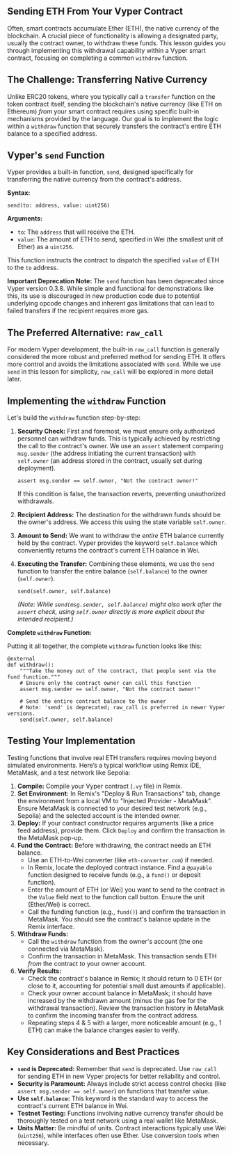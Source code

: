 ## Sending ETH From Your Vyper Contract

Often, smart contracts accumulate Ether (ETH), the native currency of the blockchain. A crucial piece of functionality is allowing a designated party, usually the contract owner, to withdraw these funds. This lesson guides you through implementing this withdrawal capability within a Vyper smart contract, focusing on completing a common `withdraw` function.

## The Challenge: Transferring Native Currency

Unlike ERC20 tokens, where you typically call a `transfer` function on the token contract itself, sending the blockchain's native currency (like ETH on Ethereum) *from* your smart contract requires using specific built-in mechanisms provided by the language. Our goal is to implement the logic within a `withdraw` function that securely transfers the contract's entire ETH balance to a specified address.

## Vyper's `send` Function

Vyper provides a built-in function, `send`, designed specifically for transferring the native currency from the contract's address.

**Syntax:**
```vyper
send(to: address, value: uint256)
```

**Arguments:**

*   `to`: The `address` that will receive the ETH.
*   `value`: The amount of ETH to send, specified in Wei (the smallest unit of Ether) as a `uint256`.

This function instructs the contract to dispatch the specified `value` of ETH to the `to` address.

**Important Deprecation Note:** The `send` function has been deprecated since Vyper version 0.3.8. While simple and functional for demonstrations like this, its use is discouraged in new production code due to potential underlying opcode changes and inherent gas limitations that can lead to failed transfers if the recipient requires more gas.

## The Preferred Alternative: `raw_call`

For modern Vyper development, the built-in `raw_call` function is generally considered the more robust and preferred method for sending ETH. It offers more control and avoids the limitations associated with `send`. While we use `send` in this lesson for simplicity, `raw_call` will be explored in more detail later.

## Implementing the `withdraw` Function

Let's build the `withdraw` function step-by-step:

1.  **Security Check:** First and foremost, we must ensure only authorized personnel can withdraw funds. This is typically achieved by restricting the call to the contract's owner. We use an `assert` statement comparing `msg.sender` (the address initiating the current transaction) with `self.owner` (an address stored in the contract, usually set during deployment).
    ```vyper
    assert msg.sender == self.owner, "Not the contract owner!"
    ```
    If this condition is false, the transaction reverts, preventing unauthorized withdrawals.

2.  **Recipient Address:** The destination for the withdrawn funds should be the owner's address. We access this using the state variable `self.owner`.

3.  **Amount to Send:** We want to withdraw the *entire* ETH balance currently held by the contract. Vyper provides the keyword `self.balance` which conveniently returns the contract's current ETH balance in Wei.

4.  **Executing the Transfer:** Combining these elements, we use the `send` function to transfer the entire balance (`self.balance`) to the owner (`self.owner`).
    ```vyper
    send(self.owner, self.balance)
    ```
    *(Note: While `send(msg.sender, self.balance)` might also work *after* the `assert` check, using `self.owner` directly is more explicit about the intended recipient.)*

**Complete `withdraw` Function:**

Putting it all together, the complete `withdraw` function looks like this:

```vyper
@external
def withdraw():
    """Take the money out of the contract, that people sent via the fund function."""
    # Ensure only the contract owner can call this function
    assert msg.sender == self.owner, "Not the contract owner!"

    # Send the entire contract balance to the owner
    # Note: 'send' is deprecated; raw_call is preferred in newer Vyper versions.
    send(self.owner, self.balance)
```

## Testing Your Implementation

Testing functions that involve real ETH transfers requires moving beyond simulated environments. Here’s a typical workflow using Remix IDE, MetaMask, and a test network like Sepolia:

1.  **Compile:** Compile your Vyper contract (`.vy` file) in Remix.
2.  **Set Environment:** In Remix's "Deploy & Run Transactions" tab, change the environment from a local VM to "Injected Provider - MetaMask". Ensure MetaMask is connected to your desired test network (e.g., Sepolia) and the selected account is the intended owner.
3.  **Deploy:** If your contract constructor requires arguments (like a price feed address), provide them. Click `Deploy` and confirm the transaction in the MetaMask pop-up.
4.  **Fund the Contract:** Before withdrawing, the contract needs an ETH balance.
    *   Use an ETH-to-Wei converter (like `eth-converter.com`) if needed.
    *   In Remix, locate the deployed contract instance. Find a `@payable` function designed to receive funds (e.g., a `fund()` or deposit function).
    *   Enter the amount of ETH (or Wei) you want to send *to* the contract in the `Value` field next to the function call button. Ensure the unit (Ether/Wei) is correct.
    *   Call the funding function (e.g., `fund()`) and confirm the transaction in MetaMask. You should see the contract's balance update in the Remix interface.
5.  **Withdraw Funds:**
    *   Call the `withdraw` function from the owner's account (the one connected via MetaMask).
    *   Confirm the transaction in MetaMask. This transaction sends ETH *from* the contract *to* your owner account.
6.  **Verify Results:**
    *   Check the contract's balance in Remix; it should return to 0 ETH (or close to it, accounting for potential small dust amounts if applicable).
    *   Check your owner account balance in MetaMask; it should have increased by the withdrawn amount (minus the gas fee for the withdrawal transaction). Review the transaction history in MetaMask to confirm the incoming transfer from the contract address.
    *   Repeating steps 4 & 5 with a larger, more noticeable amount (e.g., 1 ETH) can make the balance changes easier to verify.

## Key Considerations and Best Practices

*   **`send` is Deprecated:** Remember that `send` is deprecated. Use `raw_call` for sending ETH in new Vyper projects for better reliability and control.
*   **Security is Paramount:** Always include strict access control checks (like `assert msg.sender == self.owner`) on functions that transfer value.
*   **Use `self.balance`:** This keyword is the standard way to access the contract's current ETH balance in Wei.
*   **Testnet Testing:** Functions involving native currency transfer should be thoroughly tested on a test network using a real wallet like MetaMask.
*   **Units Matter:** Be mindful of units. Contract interactions typically use Wei (`uint256`), while interfaces often use Ether. Use conversion tools when necessary.